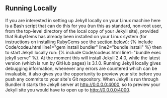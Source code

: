 ## Running Locally
If you are interested in setting up Jekyll locally on your Linux machine here is a Bash script that can do this for you (run this as standard, non-root user, from the top-level directory of the local copy of your Jekyll site), provided that RubyGems has already been installed on your Linux system (for instructions on installing RubyGems see the [section below](#dependencies)):
{% include Code/codeu.html line1="gem install bundler" line2="bundle install" %}
then to start Jekyll locally run: {% include Code/codeus.html line1="bundle exec jekyll serve" %}. At the moment this will install Jekyll 2.4.0, while the latest version (which is run by GitHub pages) is 3.1.0. Running Jekyll locally gives debugging information, whenever any errors are countered which can be invaluable, it also gives you the opportunity to preview your site before you push any commits to your site's Git repository. When Jekyll is run through Bundler it starts the Jekyll server at http://0.0.0.0:4000, so to preview your Jekyll site you would have to open up to http://0.0.0.0:4000.

